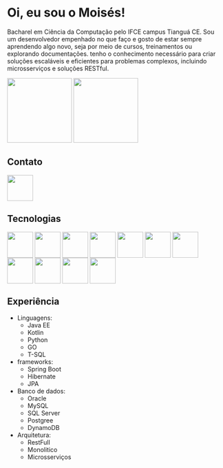 # Oi, eu sou o Moisés! 
 Bacharel em Ciência da Computação pelo IFCE campus Tianguá CE. Sou um desenvolvedor empenhado no que faço e gosto de estar sempre aprendendo algo novo, seja por meio de cursos, treinamentos ou explorando documentações. 
tenho o conhecimento necessário para criar soluções escaláveis e eficientes para problemas complexos, incluindo microsserviços e soluções RESTful.


<div>
<img height="150em" src="https://github-readme-stats.vercel.app/api?username=moisesmiiranda&show_icons=true&theme=radical">

<img height="150em" src="https://github-readme-stats.vercel.app/api/top-langs/?username=moisesmiiranda&layout=compact">
</div>


## Contato
<a href="https://www.linkedin.com/in/moisesmiiranda/">
    <img src="https://cdn.jsdelivr.net/gh/devicons/devicon/icons/linkedin/linkedin-original.svg" align="center" heigth="50" width="60">
</a>



## Tecnologias
<div>
    <img src="https://cdn.jsdelivr.net/gh/devicons/devicon@latest/icons/kotlin/kotlin-plain-wordmark.svg" align="center" heigth="50" width="60">
    <img src= "https://cdn.jsdelivr.net/gh/devicons/devicon/icons/java/java-original-wordmark.svg" align="center" heigth="50" width="60">
    <img src= "https://cdn.jsdelivr.net/gh/devicons/devicon/icons/python/python-original-wordmark.svg" align="center" heigth="50" width="60">
    <img src= "https://cdn.jsdelivr.net/gh/devicons/devicon/icons/go/go-original-wordmark.svg" align="center" heigth="50" width="60">
    <img src= "https://cdn.jsdelivr.net/gh/devicons/devicon/icons/spring/spring-original-wordmark.svg" align="center" heigth="50" width="60">
    <img src= "https://cdn.jsdelivr.net/gh/devicons/devicon/icons/mysql/mysql-original-wordmark.svg" align="center" heigth="50" width="60">
    <img src= "https://cdn.jsdelivr.net/gh/devicons/devicon/icons/postgresql/postgresql-original-wordmark.svg" align="center" heigth="50" width="60">
    <img src= "https://cdn.jsdelivr.net/gh/devicons/devicon/icons/microsoftsqlserver/microsoftsqlserver-plain-wordmark.svg" align="center" heigth="50" width="60">
    <img src="https://cdn.jsdelivr.net/gh/devicons/devicon@latest/icons/dynamodb/dynamodb-original.svg"  align="center" heigth="50" width="60"/>
    <img src= "https://cdn.jsdelivr.net/gh/devicons/devicon/icons/docker/docker-original-wordmark.svg" align="center" heigth="50" width="60">
    <img src= "https://img.icons8.com/?size=512&id=33039&format=png" align="center" heigth="50" width="60">
</div>

## Experiência
<div>
    <ul>
        <li>Linguagens:
            <ul>
                <li>Java EE</li>
                <li>Kotlin</li>
                <li>Python</li>
                <li>GO</li>
                <li>T-SQL</li>
            </ul>
        </li>
        <li>frameworks:
         <ul>
          <li>Spring Boot </li>
          <li>Hibernate </li>
          <li>JPA</li>
         </ul>
        <li>Banco de dados:
            <ul>
                <li>Oracle</li>
                <li>MySQL</li>
                <li>SQL Server</li>
                <li>Postgree</li>
                <li>DynamoDB</li>
            </ul>
        </li>
        <li>Arquitetura:
            <ul>
                <li>RestFull</li>
                <li>Monolitico</li>
                <li>Microsserviços</li>
            </ul>
        </li>
    </ul>
</div>
